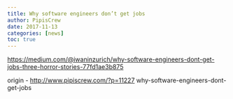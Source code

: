```yaml
---
title: Why software engineers don’t get jobs
author: PipisCrew
date: 2017-11-13
categories: [news]
toc: true
---
```


https://medium.com/@iwaninzurich/why-software-engineers-dont-get-jobs-three-horror-stories-77fd1ae3b875

origin - http://www.pipiscrew.com/?p=11227 why-software-engineers-dont-get-jobs